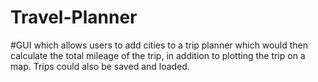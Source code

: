 # Travel-Planner 
#GUI which allows users to add cities to a trip planner which
would then calculate the total mileage of the trip, in addition to plotting the trip on a
map. Trips could also be saved and loaded. 
